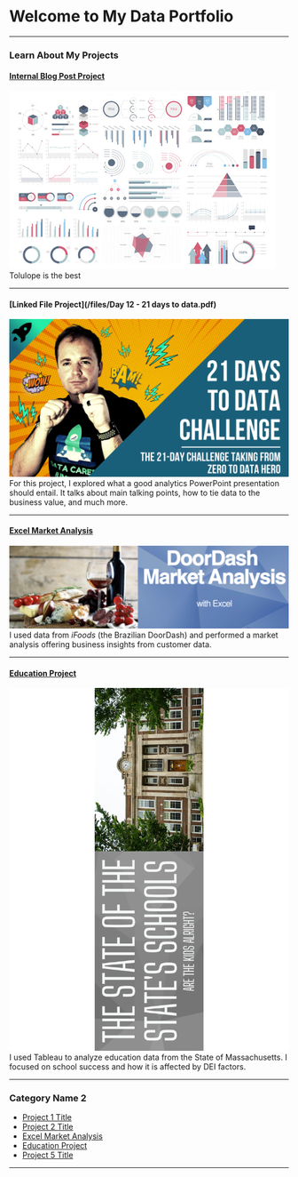 # Welcome to My Data Portfolio

---

### Learn About My Projects

#### [Internal Blog Post Project](/bank)
<img src="images/dummy_thumbnail.jpg?raw=true"/>
Tolulope is the best

---
#### [Linked File Project](/files/Day 12 - 21 days to data.pdf)
<img src="images/21 Days To Data Challenge.png?raw=true"/>
For this project, I explored what a good analytics PowerPoint presentation should entail. It talks about main talking points, how to tie data to the business value, and much more. 

---
#### [Excel Market Analysis](https://www.linkedin.com/pulse/door-dash-market-analysis-cynthia-clifford/)
[<img src="images/DoorDashCoverPic.png?raw=true"/>](https://www.linkedin.com/pulse/door-dash-market-analysis-cynthia-clifford/)
I used data from *iFoods* (the Brazilian DoorDash) and performed a market analysis offering business insights from customer data. 


---
#### [Education Project](https://www.linkedin.com/pulse/whats-up-schools-cynthia-clifford/)
[<img src="images/WhatsUpWithSchoolscover.pdf?raw=true"/>](https://www.linkedin.com/pulse/whats-up-schools-cynthia-clifford/)
I used Tableau to analyze education data from the State of Massachusetts. I focused on school success and how it is affected by DEI factors.

---

### Category Name 2

- [Project 1 Title](http://example.com/)
- [Project 2 Title](http://example.com/)
- [Excel Market Analysis](https://www.linkedin.com/pulse/door-dash-market-analysis-cynthia-clifford/)
- [Education Project](https://www.linkedin.com/pulse/whats-up-schools-cynthia-clifford/)
- [Project 5 Title](http://example.com/)

---




